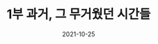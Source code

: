 ---
title: 1부 과거, 그 무거웠던 시간들
date: 2021-10-25
weight: 1
summary: |
  과거는 할머니들에게 덜어낼 수 없던 짐 같이 무거운 시간들이었다. 할머니들의 과거 이야기를 함께 들어 봅시다.
image: https://wwm3.s3.ap-northeast-2.amazonaws.com/exhibition/ex-01/s2-item1.png
type: permanent
---